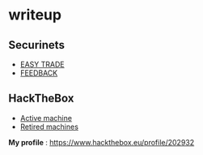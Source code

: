 # writeup
## **Securinets** 
   - [EASY TRADE](https://github.com/Boringdreams/writeup/tree/master/securinets)
   - [FEEDBACK](https://github.com/Boringdreams/writeup/tree/master/securinets/FEEDBACK)
## **HackTheBox**
   - [Active machine](https://github.com/Boringdreams/writeup/tree/master/Hack%20the%20box/Active%20machine)
   - [Retired machines](https://github.com/Boringdreams/writeup/tree/master/Hack%20the%20box/Retired%20Machines)
   
   
**My profile** : https://www.hackthebox.eu/profile/202932
